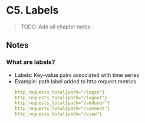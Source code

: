 # C5. Labels

> TODO: Add all chapter notes

## Notes

### What are labels?

- Labels: Key-value pairs associated with time series
- Example: path label added to http request metrics
    ```yaml
    http_requests_total{path="/login"}
    http_requests_total{path="/logout"}
    http_requests_total{path="/adduser"}
    http_requests_total{path="/comment"}
    http_requests_total{path="/view"}
    ```
